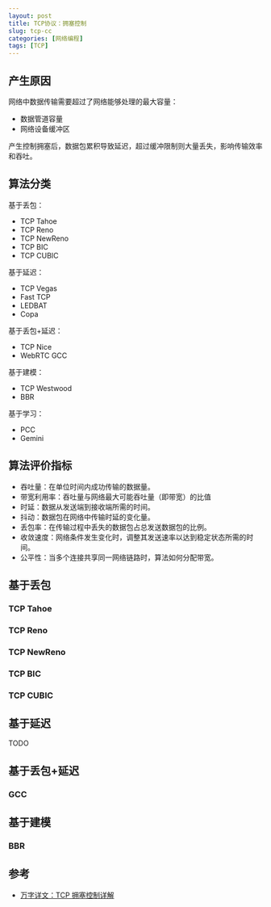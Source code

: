 ```yaml
---
layout: post
title: TCP协议：拥塞控制
slug: tcp-cc
categories: [网络编程]
tags: [TCP]
---
```


## 产生原因
网络中数据传输需要超过了网络能够处理的最大容量：
+ 数据管道容量
+ 网络设备缓冲区

产生控制拥塞后，数据包累积导致延迟，超过缓冲限制则大量丢失，影响传输效率和吞吐。

  
## 算法分类
基于丢包：
+ TCP Tahoe
+ TCP Reno
+ TCP NewReno
+ TCP BIC
+ TCP CUBIC

基于延迟：
+ TCP Vegas
+ Fast TCP
+ LEDBAT
+ Copa

基于丢包+延迟：
+ TCP Nice
+ WebRTC GCC

基于建模：
+ TCP Westwood
+ BBR

基于学习：
+ PCC
+ Gemini

## 算法评价指标
+ 吞吐量：在单位时间内成功传输的数据量。
+ 带宽利用率：吞吐量与网络最大可能吞吐量（即带宽）的比值
+ 时延：数据从发送端到接收端所需的时间。
+ 抖动：数据包在网络中传输时延的变化量。
+ 丢包率：在传输过程中丢失的数据包占总发送数据包的比例。
+ 收敛速度：网络条件发生变化时，调整其发送速率以达到稳定状态所需的时间。
+ 公平性：当多个连接共享同一网络链路时，算法如何分配带宽。

## 基于丢包

### TCP Tahoe
### TCP Reno
### TCP NewReno
### TCP BIC
### TCP CUBIC 


## 基于延迟
TODO

## 基于丢包+延迟

### GCC

## 基于建模

### BBR
## 参考
+ [万字详文：TCP 拥塞控制详解](https://zhuanlan.zhihu.com/p/144273871)
